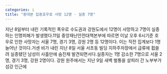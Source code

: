 ```yaml
---
categories: i
title: "중대본 집중호우로 사망 12명 · 실종 7명"
---
```

지난 8일부터 내린 기록적인 폭우로 수도권과 강원도에서 12명이 사망하고 7명이 실종하는 인명피해가 발생했다.11일 중앙재난안전대책본부에 따르면 이날 오후 6시기준 호우로 인한 사망자는 서울 7명, 경기 3명, 강원 2명 등 12명이다. 이는 직전 집계보다 1명 늘어난 것이다.거센 비가 내린 지난 8일 서울 서초동 빌딩 지하주차장에서 급류에 휩쓸려 실종됐던 남성이 사흘만에 숨진채 발견되면서다.실종자는 1명 감소한 7명으로 서울 2명, 경기 3명, 강원 2명이다. 강원 원주에서는 지난 9일 새벽 벌통을 살피러 간 노부부가 섬강 인근에
